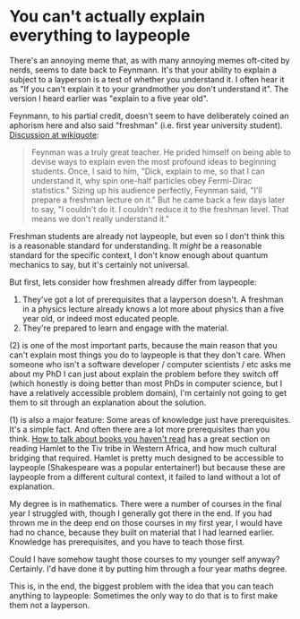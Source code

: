 # You can't actually explain everything to laypeople

There's an annoying meme that, as with many annoying memes oft-cited by nerds, seems to date back to Feynmann.
It's that your ability to explain a subject to a layperson is a test of whether you understand it.
I often hear it as "If you can't explain it to your grandmother you don't understand it". The version I heard earlier was "explain to a five year old".

Feynmann, to his partial credit, doesn't seem to have deliberately coined an aphorism here and also said "freshman" (i.e. first year university student). [Discussion at wikiquote](https://en.wikiquote.org/wiki/Talk:Richard_Feynman#Teaching_quote):

> Feynman was a truly great teacher. He prided himself on being able to devise ways to explain even the most profound ideas to beginning students. Once, I said to him, "Dick, explain to me, so that I can understand it, why spin one-half particles obey Fermi-Dirac statistics." Sizing up his audience perfectly, Feynman said, "I'll prepare a freshman lecture on it." But he came back a few days later to say, "I couldn't do it. I couldn't reduce it to the freshman level. That means we don't really understand it."

Freshman students are already not laypeople, but even so I don't think this is a reasonable standard for understanding.
It *might* be a reasonable standard for the specific context, I don't know enough about quantum mechanics to say, but it's certainly not universal.

But first, lets consider how freshmen already differ from laypeople:

1. They've got a lot of prerequisites that a layperson doesn't. A freshman in a physics lecture already knows a lot more about physics than a five year old, or indeed most educated people.
2. They're prepared to learn and engage with the material.

(2) is one of the most important parts, because the main reason that you can't explain most things you do to laypeople is that they don't care. When someone who isn't a software developer / computer scientists / etc asks me about my PhD I can just about explain the problem before they switch off (which honestly is doing better than most PhDs in computer science, but I have a relatively accessible problem domain), I'm certainly not going to get them to sit through an explanation about the solution.

(1) is also a major feature: Some areas of knowledge just have prerequisites. It's a simple fact. And often there are a lot more prerequisites than you think. [How to talk about books you haven't read](https://notebook.drmaciver.com/posts/2020-02-18-12:24.html) has a great section on reading Hamlet to the Tiv tribe in Western Africa, and how much cultural bridging that required. Hamlet is pretty much designed to be accessible to laypeople (Shakespeare was a popular entertainer!) but because these are laypeople from a different cultural context, it failed to land without a lot of explanation.

My degree is in mathematics. There were a number of courses in the final year I struggled with, though I generally got there in the end. If you had thrown me in the deep end on those courses in my first year, I would have had no chance, because they built on material that I had learned earlier.
Knowledge has prerequisites, and you have to teach those first.

Could I have somehow taught those courses to my younger self anyway? Certainly. I'd have done it by putting him through a four year maths degree.

This is, in the end, the biggest problem with the idea that you can teach anything to laypeople:
Sometimes the only way to do that is to first make them not a layperson.
